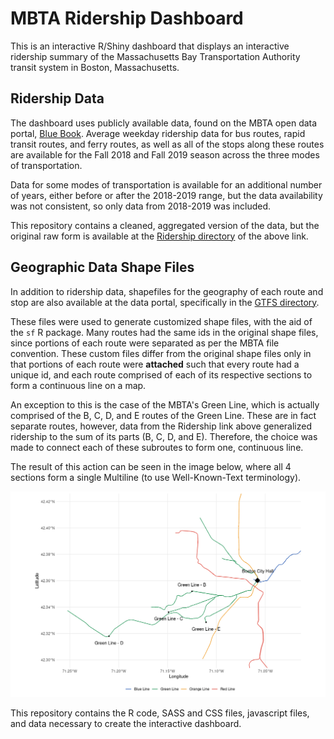 # MBTA Ridership Dashboard
This is an interactive R/Shiny dashboard that displays an interactive ridership summary of the Massachusetts Bay Transportation Authority transit system in Boston, Massachusetts. 

## Ridership Data
The dashboard uses publicly available data, found on the MBTA open data portal, [Blue Book](https://mbta-massdot.opendata.arcgis.com/). 
Average weekday ridership data for bus routes, rapid transit routes, and ferry routes, as well as all of the stops along these routes are available for 
the Fall 2018 and Fall 2019 season across the three modes of transportation. 

Data for some modes of transportation is available for an additional number of years,
either before or after the 2018-2019 range, but the data availability was not consistent, so only data from 2018-2019 was included. 

This repository contains a cleaned, aggregated version of the data, but the original raw form is available at the [Ridership directory](https://mbta-massdot.opendata.arcgis.com/search?tags=ridership)
of the above link. 

## Geographic Data Shape Files
In addition to ridership data, shapefiles for the geography of each route and stop are also available at the data portal, 
specifically in the [GTFS directory](https://mbta-massdot.opendata.arcgis.com/maps/MassDOT::mbta-systemwide-gtfs-map/explore).

These files were used to generate customized shape files, with the aid of the `sf` R package. Many routes had the same ids in the original shape files, since portions of each route 
were separated as per the MBTA file convention. These custom files differ from the original shape files only in that portions of each route were **attached** such that every route
had a unique id, and each route comprised of each of its respective sections to form a continuous line on a map. 

An exception to this is the case of the MBTA's Green Line, which is actually comprised of the B, C, D, and E routes of the Green Line. These are in fact separate routes, however, data
from the Ridership link above generalized ridership to the sum of its parts (B, C, D, and E). Therefore, the choice was made to connect each of these subroutes to form one, continuous line. 

The result of this action can be seen in the image below, where all 4 sections form a single Multiline (to use Well-Known-Text terminology).

![](readme_images/Green_Line_MBTA.png)

This repository contains the R code, SASS and CSS files, javascript files, and data necessary to create the interactive dashboard. 
